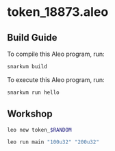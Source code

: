 # token_18873.aleo

## Build Guide

To compile this Aleo program, run:
```bash
snarkvm build
```

To execute this Aleo program, run:
```bash
snarkvm run hello
```

## Workshop

```bash
leo new token_$RANDOM
```

```bash
leo run main "100u32" "200u32"
```